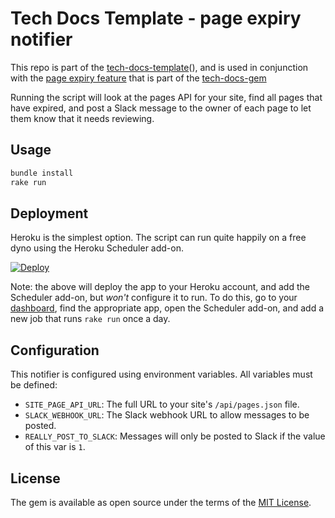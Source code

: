 # Tech Docs Template - page expiry notifier

This repo is part of the [tech-docs-template][template](), and is used in
conjunction with the [page expiry feature][expiry] that is part of the
[tech-docs-gem][gem]

Running the script will look at the pages API for your site, find all pages
that have expired, and post a Slack message to the owner of each page to let
them know that it needs reviewing.

[template]: https://github.com/alphagov/tech-docs-template
[expiry]: https://alphagov.github.io/tech-docs-manual/#page-expiry-and-review-notices
[gem]: https://github.com/alphagov/tech-docs-gem

## Usage

```ruby
bundle install
rake run
```

## Deployment

Heroku is the simplest option.  The script can run quite happily on a free dyno
using the Heroku Scheduler add-on.

[![Deploy](https://www.herokucdn.com/deploy/button.png)](https://heroku.com/deploy)

Note: the above will deploy the app to your Heroku account, and add the
Scheduler add-on, but _won't_ configure it to run.  To do this, go to your
[dashboard](https://dashboard.heroku.com/apps), find the appropriate app, open
the Scheduler add-on, and add a new job that runs `rake run` once a day.

## Configuration

This notifier is configured using environment variables. All variables must be
defined:

* `SITE_PAGE_API_URL`: The full URL to your site's `/api/pages.json` file.
* `SLACK_WEBHOOK_URL`: The Slack webhook URL to allow messages to be posted.
* `REALLY_POST_TO_SLACK`: Messages will only be posted to Slack if the value of
  this var is `1`.

## License

The gem is available as open source under the terms of the [MIT License](LICENSE).
